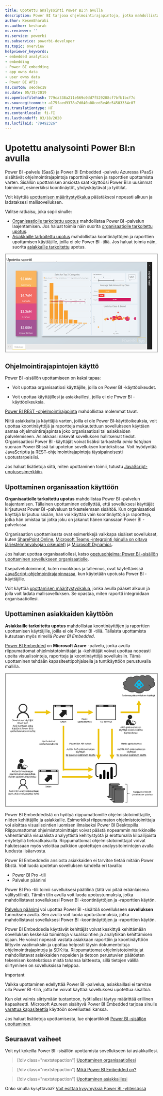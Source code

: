 ```yaml
---
title: Upotettu analysointi Power BI:n avulla
description: Power BI tarjoaa ohjelmointirajapintoja, jotka mahdollistavat koontinäyttöjen ja raporttien upotetun analysoinnin käytön sovelluksissa. Lue lisää upottamisesta Power BI:n kanssa sekä PaaS-ympäristössä että SaaS-ympäristössä upotetun analysoinnin ohjelmiston, upotetun analysoinnin työkalujen tai upotetun liiketoimintatiedon työkalujen avulla.
author: KesemSharabi
ms.author: kesharab
ms.reviewer: ''
ms.service: powerbi
ms.subservice: powerbi-developer
ms.topic: overview
helpviewer_keywords:
- embedded analytics
- embedding
- Power BI embedding
- app owns data
- user owns data
- Power BI APIs
ms.custom: seodec18
ms.date: 05/15/2019
ms.openlocfilehash: 779ca338a211e569c0dd7f529208cf7bfb1bcf7c
ms.sourcegitcommit: a175faed9378a7d040a08ced3e46e54503334c07
ms.translationtype: HT
ms.contentlocale: fi-FI
ms.lasthandoff: 03/18/2020
ms.locfileid: "79492326"
---
```

# <a name="embedded-analytics-with-power-bi"></a>Upotettu analysointi Power BI:n avulla

Power BI -palvelu (SaaS) ja Power BI Embedded -palvelu Azuressa (PaaS) sisältävät ohjelmointirajapintoja raporttinäkymien ja raporttien upottamista varten. Sisällön upottamisen ansiosta saat käyttöösi Power BI:n uusimmat toiminnot, esimerkiksi koontinäytöt, yhdyskäytävät ja työtilat.

Voit käyttää [upottamisen määritystyökalua](https://aka.ms/embedsetup) päästäksesi nopeasti alkuun ja ladataksesi mallisovelluksen.

Valitse ratkaisu, joka sopii sinulle:

* [Organisaatiolle tarkoitettu upotus](embedding.md#embedding-for-your-organization) mahdollistaa Power BI -palvelun laajentamisen. Jos haluat toimia näin suorita [organisaatiolle tarkoitettu upotus](https://aka.ms/embedsetup/UserOwnsData).
* [Asiakkaille tarkoitettu upotus](embedding.md#embedding-for-your-customers) mahdollistaa koontinäyttöjen ja raporttien upottamisen käyttäjille, joilla ei ole Power BI -tiliä. Jos haluat toimia näin, suorita [asiakkaille tarkoitettu](https://aka.ms/embedsetup/AppOwnsData) upotus.

![PBIE-malli](../media/what-can-you-do/what-can-you-do-02.png)

## <a name="use-apis"></a>Ohjelmointirajapintojen käyttö

Power BI -sisällön upottamiseen on kaksi tapaa:
- Voit upottaa organisaatiosi käyttäjille, joilla on Power BI -käyttöoikeudet. 
 
- Voit upottaa käyttäjillesi ja asiakkaillesi, joilla ei ole Power BI -käyttöoikeuksia. 

[Power BI REST -ohjelmointirajapinta](https://docs.microsoft.com/rest/api/power-bi/) mahdollistaa molemmat tavat.

Niitä asiakkaita ja käyttäjiä varten, joilla ei ole Power BI-käyttöoikeuksia, voit upottaa koontinäyttöjä ja raportteja mukautettuun sovellukseen käyttäen samaa ohjelmointirajapintaa joko organisaatiosi tai asiakkaiden palvelemiseen. Asiakkaasi näkevät sovelluksen hallitsemat tiedot. Organisaatiosi Power BI -käyttäjät voivat lisäksi tarkastella *omia tietojaan* suoraan Power BI:ssä tai upotetun sovelluksen kontekstissa. Voit hyödyntää JavaScriptia ja REST-ohjelmointirajapintoja täysipainoisesti upotustarpeisiisi.

Jos haluat lisätietoja siitä, miten upottaminen toimii, tutustu [JavaScript-upotusesimerkkiin](https://microsoft.github.io/PowerBI-JavaScript/demo/).

## <a name="embedding-for-your-organization"></a>Upottaminen organisaation käyttöön

**Organisaatiolle tarkoitettu upotus** mahdollistaa Power BI -palvelun laajentamisen. Tällainen upottaminen edellyttää, että sovelluksesi käyttäjät kirjautuvat Power BI -palveluun tarkastelemaan sisältöä. Kun organisaatiosi käyttäjä kirjautuu sisään, hän voi käyttää vain koontinäyttöjä ja raportteja, jotka hän omistaa tai jotka joku on jakanut hänen kanssaan Power BI -palvelussa.

Organisaation upottamisesta ovat esimerkkejä vaikkapa sisäiset sovellukset, kuten [SharePoint Online](https://powerbi.microsoft.com/blog/integrate-power-bi-reports-in-sharepoint-online/), [Microsoft Teams -integrointi (sinulla on oltava järjestelmänvalvojan oikeudet)](https://powerbi.microsoft.com/blog/power-bi-teams-up-with-microsoft-teams/) ja [Microsoft Dynamics](https://docs.microsoft.com/dynamics365/customer-engagement/basics/add-edit-power-bi-visualizations-dashboard).

Jos haluat upottaa organisaatiollesi, katso [opetusohjelma: Power BI -sisällön upottaminen sovellukseen organisaatiolle](embed-sample-for-your-organization.md).

Itsepalvelutoiminnot, kuten muokkaus ja tallennus, ovat käytettävissä [JavaScript-ohjelmointirajapinnassa](https://github.com/Microsoft/PowerBI-JavaScript), kun käytetään upotusta Power BI -käyttäjille.

Voit käyttää [upottamisen määritystyökalua](https://aka.ms/embedsetup/UserOwnsData), jonka avulla pääset alkuun ja jolla voit ladata mallisovelluksen. Se opastaa, miten raportti integroidaan organisaatiollesi.

## <a name="embedding-for-your-customers"></a>Upottaminen asiakkaiden käyttöön

**Asiakkaille tarkoitettu upotus** mahdollistaa koontinäyttöjen ja raporttien upottamisen käyttäjille, joilla ei ole Power BI -tiliä. Tällaista upottamista kutsutaan myös nimellä *Power BI Embedded*.

[Power BI Embedded](azure-pbie-what-is-power-bi-embedded.md) on **Microsoft Azure** -palvelu, jonka avulla riippumattomat ohjelmistotoimittajat ja -kehittäjät voivat upottaa nopeasti upeita visualisointeja, raportteja ja koontinäyttöjä sovelluksiin. Tämä upottaminen tehdään kapasiteettipohjaisella ja tuntikäyttöön perustuvalla mallilla.

![Asiakkaiden käyttöön upottamisen työnkulku](media/embedding/powerbi-embed-flow.png)

Power BI Embeddedistä on hyötyä riippumattomille ohjelmistotoimittajille, niiden kehittäjille ja asiakkaille. Esimerkiksi riippumaton ohjelmistotoimittaja voi aloittaa visualisointien luomisen ilmaiseksi Power BI Desktopilla. Riippumattomat ohjelmistotoimittajat voivat päästä nopeammin markkinoille vähentämällä visuaalista analyyttistä kehitystyötä ja erottumalla kilpailijoista eriytetyillä tietoratkaisuilla. Riippumattomat ohjelmistotoimittajat voivat halutessaan myös veloittaa palkkion upotettujen analyysitoimintojen avulla luodusta lisäarvosta.

Power BI Embeddedin ansiosta asiakkaiden ei tarvitse tietää mitään Power BI:stä. Voit luoda upotetun sovelluksen kahdella eri tavalla:
- Power BI Pro -tili 
- Palvelun päänimi 

Power BI Pro -tili toimii sovelluksesi päätilinä (tätä voi pitää eräänlaisena välitystilinä). Tämän tilin avulla voit luoda upotustunnuksia, jotka mahdollistavat sovelluksesi Power BI -koontinäyttöjen ja -raporttien käytön.

[Palvelun päänimi](embed-service-principal.md) voi upottaa Power BI -sisältöä sovellukseen **sovelluksen** tunnuksen avulla. Sen avulla voit luoda upotustunnuksia, jotka mahdollistavat sovelluksesi Power BI -koontinäyttöjen ja -raporttien käytön.

Power BI Embeddedia käyttävät kehittäjät voivat keskittyä kehittämään sovelluksen keskeisiä toimintoja visualisointien ja analytiikan kehittämisen sijaan. He voivat nopeasti vastata asiakkaan raporttiin ja koontinäyttöön liittyviin vaatimuksiin ja upottaa helposti täysin dokumentoituja ohjelmointirajapintoja ja SDK:ita. Riippumattomat ohjelmistotoimittajat mahdollistavat asiakkaiden nopeiden ja tietoon perustuvien päätösten tekemisen kontekstissa mistä tahansa laitteesta, sillä tietojen välillä siirtyminen on sovelluksissa helppoa.

> [!IMPORTANT]
> Vaikka upottaminen edellyttää Power BI -palvelua, asiakkaillasi ei tarvitse olla Power BI -tiliä, jotta he voivat käyttää sovelluksesi upotettua sisältöä. 

Kun olet valmis siirtymään tuotantoon, työtilallesi täytyy määrittää erillinen kapasiteetti. Microsoft Azureen sisältyvä Power BI Embedded tarjoaa sinulle [varattua kapasiteettia](azure-pbie-create-capacity.md) käyttöön sovellustesi kanssa.

Jos haluat lisätietoja upottamisesta, lue ohjeartikkeli [Power BI -sisällön upottaminen](embed-sample-for-customers.md).

## <a name="next-steps"></a>Seuraavat vaiheet

Voit nyt kokeilla Power BI -sisällön upottamista sovellukseen tai asiakkaillesi.

> [!div class="nextstepaction"]
> [Upottaminen organisaatiollesi](embed-sample-for-your-organization.md)

> [!div class="nextstepaction"]
> [Mikä Power BI Embedded on?](azure-pbie-what-is-power-bi-embedded.md)

> [!div class="nextstepaction"]
>[Upottaminen asiakkaillesi](embed-sample-for-customers.md)

Onko sinulla kysyttävää? [Voit esittää kysymyksiä Power BI -yhteisössä](https://community.powerbi.com/)
